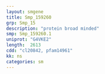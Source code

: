 ```yaml
---
layout: smgene
title: Smp_159260
grp: Smp_15
description: "protein broad minded"
smp: Smp_159260.1
uniprot: "G4VKE2"
length:  2613
cdd: "cl20842, pfam14961"
kk: ns
categories: sm
---
```

